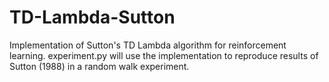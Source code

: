 # TD-Lambda-Sutton

Implementation of Sutton's TD Lambda algorithm for reinforcement learning.
experiment.py will use the implementation to reproduce results of Sutton (1988) in a random walk experiment.
